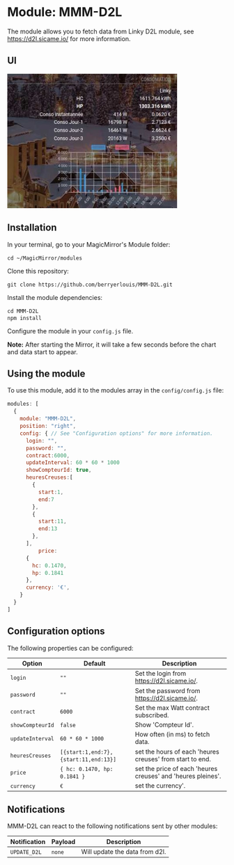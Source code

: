 # Module: MMM-D2L
The module allows you to fetch data from Linky D2L module, see https://d2l.sicame.io/ for more information.

## UI
![UI](ui-d2l.jpg)

## Installation

In your terminal, go to your MagicMirror's Module folder:
````
cd ~/MagicMirror/modules
````

Clone this repository:
````
git clone https://github.com/berryerlouis/MMM-D2L.git
````

Install the module dependencies:
````
cd MMM-D2L
npm install
````

Configure the module in your `config.js` file.

**Note:** After starting the Mirror, it will take a few seconds before the chart and data start to appear.

## Using the module

To use this module, add it to the modules array in the `config/config.js` file:
````javascript
modules: [
  {
    module: "MMM-D2L",
    position: "right",
    config: { // See "Configuration options" for more information.
      login: "",
      password: "",
      contract:6000,
      updateInterval: 60 * 60 * 1000 
      showCompteurId: true,
      heuresCreuses:[
        {
          start:1,
          end:7
        },
        {
          start:11,
          end:13
        },
      ],
		  price: 
      { 
        hc: 0.1470, 
        hp: 0.1841 
      },
      currency: '€',
    }
  }
]
````

## Configuration options

The following properties can be configured:

|Option|Default|Description|
|---|---|---|
|`login`|`""`|Set the login from https://d2l.sicame.io/.|
|`password`|`""`|Set the password from https://d2l.sicame.io/.|
|`contract`|`6000`|Set the max Watt contract subscribed.|
|`showCompteurId`|`false`|Show 'Compteur Id'.|
|`updateInterval`|`60 * 60 * 1000`|How often (in ms) to fetch data.|
|`heuresCreuses`|`[{start:1,end:7},{start:11,end:13}]`|set the hours of each 'heures creuses' from start to end.|
|`price`|`{ hc: 0.1470, hp: 0.1841 }`|set the price of each 'heures creuses' and 'heures pleines'.|
|`currency`|`€`|set the currency'.|

## Notifications

MMM-D2L can react to the following notifications sent by other modules:

|Notification|Payload|Description|
|---|---|---|
|`UPDATE_D2L`|`none`|Will update the data from d2l.|